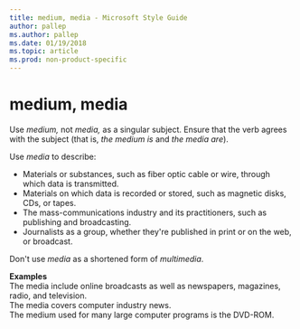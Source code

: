 ```yaml
---
title: medium, media - Microsoft Style Guide
author: pallep
ms.author: pallep
ms.date: 01/19/2018
ms.topic: article
ms.prod: non-product-specific
---
```


# medium, media

Use *medium,* not *media,* as a singular subject. Ensure that the verb agrees with the subject (that is, *the medium is* and *the media are*).

Use *media* to describe:

  - Materials or substances, such as fiber optic cable or wire, through which data is transmitted. 
  - Materials on which data is recorded or stored, such as magnetic disks, CDs, or tapes. 
  - The mass-communications industry and its practitioners, such as publishing and broadcasting. 
  - Journalists as a group, whether they're published in print or on the web, or broadcast. 

Don't use *media* as a shortened form of *multimedia*.

**Examples**  
The media include online broadcasts as well as newspapers, magazines, radio, and television.  
The media covers computer industry news.  
The medium used for many large computer programs is the DVD-ROM.  
